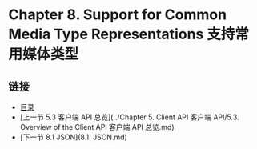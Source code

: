 Chapter 8. Support for Common Media Type Representations 支持常用媒体类型
========================

## 链接
* [目录](../目录.md)
* [上一节 5.3 客户端 API 总览](../Chapter 5. Client API 客户端 API/5.3. Overview of the Client API 客户端 API 总览.md)
* [下一节 8.1 JSON](8.1. JSON.md)